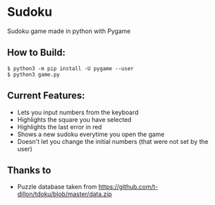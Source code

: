 # **Sudoku**
Sudoku game made in python with Pygame

## How to Build:

```
$ python3 -m pip install -U pygame --user
$ python3 game.py
```

## Current Features:
- Lets you input numbers from the keyboard
- Highlights the square you have selected
- Highlights the last error in red
- Shows a new sudoku everytime you open the game
- Doesn't let you change the initial numbers (that were not set by the user)

## Thanks to
- Puzzle database taken from https://github.com/t-dillon/tdoku/blob/master/data.zip
